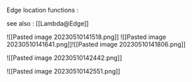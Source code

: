 Edge location functions : 

see also : [[Lambda@Edge]] 

![[Pasted image 20230510141518.png]]
![[Pasted image 20230510141641.png]]![[Pasted image 20230510141806.png]]

![[Pasted image 20230510142442.png]]

![[Pasted image 20230510142551.png]]